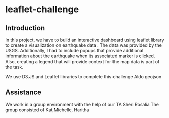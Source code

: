 # leaflet-challenge

## Introduction 
In this project, we have to build an interactive dashboard using leaflet library to create a visualization on earthquake data .  The data was provided by the USGS.
Additionally, I had to include popups that provide additional information about the earthquake when its associated marker is clicked. Also, creating a legend that will provide context for the map data is part of the task.

We use D3.JS and Leaflet libraries to complete this challenge Aldo geojson

## Assistance
We work in a group environment with the help of our TA Sheri Rosalia 
The group consisted of Kat,Michelle, Haritha 

